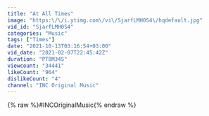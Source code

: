 ```yaml
---
title: "At All Times"
image: "https:\/\/i.ytimg.com\/vi\/SjarfLMH0S4\/hqdefault.jpg"
vid_id: "SjarfLMH0S4"
categories: "Music"
tags: ["Times"]
date: "2021-10-13T03:16:54+03:00"
vid_date: "2021-02-07T22:45:42Z"
duration: "PT8M34S"
viewcount: "34441"
likeCount: "964"
dislikeCount: "4"
channel: "INC Original Music"
---
```

{% raw %}#INCOriginalMusic{% endraw %}

